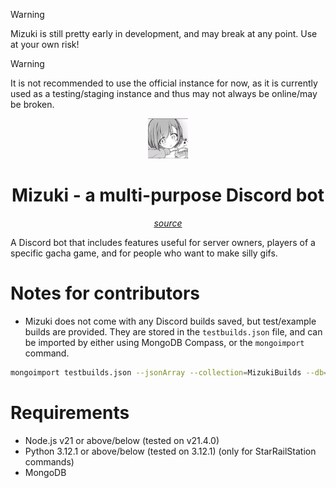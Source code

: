>[!WARNING] 
>Mizuki is still pretty early in development, and may break at any point. Use at your own risk!

>[!WARNING] 
>It is not recommended to use the official instance for now, as it is currently used as a testing/staging instance and thus may not always be online/may be broken.

<div align="center">
<img src="https://raw.githubusercontent.com/nakoyasha/mizuki/main/assets/mizuki.png" width="64"><h1 align="center">Mizuki - a multi-purpose Discord bot</h1>
<p><i> <a href="https://mangadex.org/chapter/7e355c81-c577-40e5-bade-073fbc5e01c0/17">source</a></i><p>
</div>

A Discord bot that includes features useful for server owners, players of a specific gacha game, and for people who want to make silly gifs.

# Notes for contributors

- Mizuki does not come with any Discord builds saved, but test/example builds are provided. They are stored in the `testbuilds.json` file, and can be imported by either using MongoDB Compass, or the `mongoimport` command.

```bash
mongoimport testbuilds.json --jsonArray --collection=MizukiBuilds --db=mizuki
```

# Requirements
- Node.js v21 or above/below (tested on v21.4.0)
- Python 3.12.1 or above/below (tested on 3.12.1) (only for StarRailStation commands)
- MongoDB


